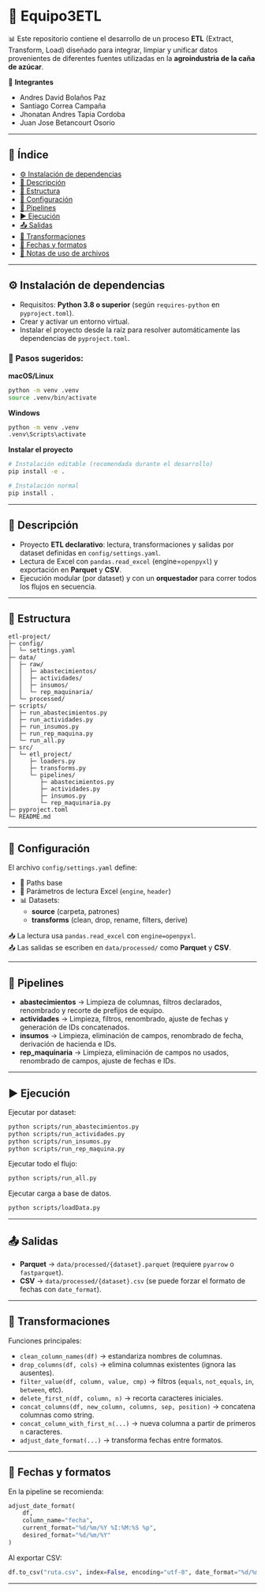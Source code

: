 # 🌱 Equipo3ETL

📊 Este repositorio contiene el desarrollo de un proceso **ETL** (Extract, Transform, Load) diseñado para integrar, limpiar y unificar datos provenientes de diferentes fuentes utilizadas en la **agroindustria de la caña de azúcar**.

👥 **Integrantes**  
- Andres David Bolaños Paz  
- Santiago Correa Campaña  
- Jhonatan Andres Tapia Cordoba  
- Juan Jose Betancourt Osorio  

---

## 📑 Índice

- [⚙️ Instalación de dependencias](#️-instalación-de-dependencias)
- [📘 Descripción](#-descripción)
- [📂 Estructura](#-estructura)
- [🔧 Configuración](#-configuración)
- [🚀 Pipelines](#-pipelines)
- [▶️ Ejecución](#️-ejecución)
- [📤 Salidas](#-salidas)
- [🧩 Transformaciones](#-transformaciones)
- [📅 Fechas y formatos](#-fechas-y-formatos)
- [📎 Notas de uso de archivos](#-notas-de-uso-de-archivos)

---

## ⚙️ Instalación de dependencias

- Requisitos: **Python 3.8 o superior** (según `requires-python` en `pyproject.toml`).  
- Crear y activar un entorno virtual.  
- Instalar el proyecto desde la raíz para resolver automáticamente las dependencias de `pyproject.toml`.  

### 🔹 Pasos sugeridos:

**macOS/Linux**
```bash
python -m venv .venv
source .venv/bin/activate
```

**Windows**
```bash
python -m venv .venv
.venv\Scripts\activate
```

**Instalar el proyecto**
```bash
# Instalación editable (recomendada durante el desarrollo)
pip install -e .

# Instalación normal
pip install .
```

---

## 📘 Descripción

- Proyecto **ETL declarativo**: lectura, transformaciones y salidas por dataset definidas en `config/settings.yaml`.  
- Lectura de Excel con `pandas.read_excel` (engine=`openpyxl`) y exportación en **Parquet** y **CSV**.  
- Ejecución modular (por dataset) y con un **orquestador** para correr todos los flujos en secuencia.  

---

## 📂 Estructura

```text
etl-project/
├─ config/
│  └─ settings.yaml
├─ data/
│  ├─ raw/
│  │  ├─ abastecimientos/
│  │  ├─ actividades/
│  │  ├─ insumos/
│  │  └─ rep_maquinaria/
│  └─ processed/
├─ scripts/
│  ├─ run_abastecimientos.py
│  ├─ run_actividades.py
│  ├─ run_insumos.py
│  ├─ run_rep_maquina.py
│  └─ run_all.py
├─ src/
│  └─ etl_project/
│     ├─ loaders.py
│     ├─ transforms.py
│     └─ pipelines/
│        ├─ abastecimientos.py
│        ├─ actividades.py
│        ├─ insumos.py
│        └─ rep_maquinaria.py
├─ pyproject.toml
└─ README.md
```

---

## 🔧 Configuración

El archivo `config/settings.yaml` define:

- 📂 Paths base  
- 📑 Parámetros de lectura Excel (`engine`, `header`)  
- 📊 Datasets:  
  - **source** (carpeta, patrones)  
  - **transforms** (clean, drop, rename, filters, derive)  

📥 La lectura usa `pandas.read_excel` con `engine=openpyxl`.  
📤 Las salidas se escriben en `data/processed/` como **Parquet** y **CSV**.  

---

## 🚀 Pipelines

- **abastecimientos** → Limpieza de columnas, filtros declarados, renombrado y recorte de prefijos de equipo.  
- **actividades** → Limpieza, filtros, renombrado, ajuste de fechas y generación de IDs concatenados.  
- **insumos** → Limpieza, eliminación de campos, renombrado de fecha, derivación de hacienda e IDs.  
- **rep_maquinaria** → Limpieza, eliminación de campos no usados, renombrado de campos, ajuste de fechas e IDs.  

---

## ▶️ Ejecución

Ejecutar por dataset:

```bash
python scripts/run_abastecimientos.py
python scripts/run_actividades.py
python scripts/run_insumos.py
python scripts/run_rep_maquina.py
```

Ejecutar todo el flujo:

```bash
python scripts/run_all.py
```

Ejecutar carga a base de datos. 

```bash
python scripts/loadData.py
```
---

## 📤 Salidas

- **Parquet** → `data/processed/{dataset}.parquet` (requiere `pyarrow` o `fastparquet`).  
- **CSV** → `data/processed/{dataset}.csv` (se puede forzar el formato de fechas con `date_format`).  

---

## 🧩 Transformaciones

Funciones principales:

- `clean_column_names(df)` → estandariza nombres de columnas.  
- `drop_columns(df, cols)` → elimina columnas existentes (ignora las ausentes).  
- `filter_value(df, column, value, cmp)` → filtros (`equals`, `not_equals`, `in`, `between`, etc).  
- `delete_first_n(df, column, n)` → recorta caracteres iniciales.  
- `concat_columns(df, new_column, columns, sep, position)` → concatena columnas como string.  
- `concat_column_with_first_n(...)` → nueva columna a partir de primeros `n` caracteres.  
- `adjust_date_format(...)` → transforma fechas entre formatos.  

---

## 📅 Fechas y formatos

En la pipeline se recomienda:

```python
adjust_date_format(
    df,
    column_name="fecha",
    current_format="%d/%m/%Y %I:%M:%S %p",
    desired_format="%d/%m/%Y"
)
```

Al exportar CSV:

```python
df.to_csv("ruta.csv", index=False, encoding="utf-8", date_format="%d/%m/%Y")
```

---
